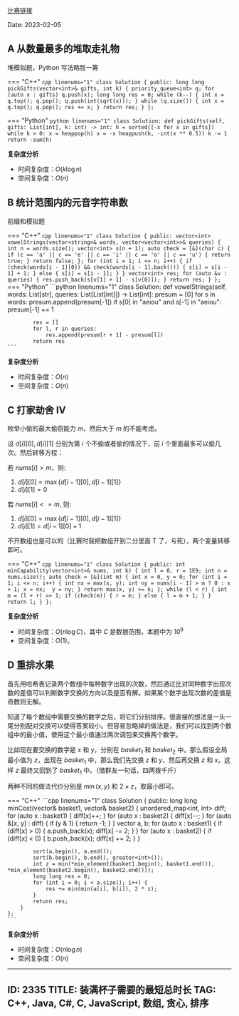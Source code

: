 [比赛链接](https://leetcode.cn/contest/weekly-contest-331/)

Date: 2023-02-05

## A 从数量最多的堆取走礼物

堆模拟题，Python 写法略胜一筹

=== "C++"
    ```cpp linenums="1"
    class Solution {
    public:
        long long pickGifts(vector<int>& gifts, int k) {
            priority_queue<int> q;
            for (auto x : gifts) q.push(x);
            long long res = 0;
            while (k--) {
                int x = q.top(); q.pop();
                q.push(int(sqrt(x)));
            }
            while (q.size()) {
                int x = q.top(); q.pop();
                res += x;
            }
            return res;
        }
    };
    ```

=== "Python"
    ```python linenums="1"
    class Solution:
        def pickGifts(self, gifts: List[int], k: int) -> int:
            h = sorted([-x for x in gifts])
            while k > 0:
                x = heappop(h)
                x = -x
                heappush(h, -int(x ** 0.5))
                k -= 1
            return -sum(h)
    ```
  
**复杂度分析**

- 时间复杂度：$O(k\log n)$
- 空间复杂度：$O(n)$

## B 统计范围内的元音字符串数

前缀和模拟题

=== "C++"
    ```cpp linenums="1"
    class Solution {
    public:
        vector<int> vowelStrings(vector<string>& words, vector<vector<int>>& queries) {
            int n = words.size();
            vector<int> s(n + 1);
            auto check = [&](char c) {
                if (c == 'a' || c == 'e' || c == 'i' || c == 'o' || c == 'u') {
                    return true;
                }
                return false;
            };
            for (int i = 1; i <= n; i++) {
                if (check(words[i - 1][0]) && check(words[i - 1].back())) {
                    s[i] = s[i - 1] + 1;
                } else {
                    s[i] = s[i - 1];
                }
            }
            vector<int> res;
            for (auto &v : queries) {
                res.push_back(s[v[1] + 1] - s[v[0]]);
            }
            return res;
        }
    };
    ```
=== "Python"
    ```python linenums="1"
    class Solution:
        def vowelStrings(self, words: List[str], queries: List[List[int]]) -> List[int]:
            presum = [0]
            for s in words:
                presum.append(presum[-1])
                if s[0] in "aeiou" and s[-1] in "aeiou":
                    presum[-1] += 1
            
            res = []
            for l, r in queries:
                res.append(presum[r + 1] - presum[l])
            return res
    ```

**复杂度分析**

- 时间复杂度：$O(n)$
- 空间复杂度：$O(n)$

## C 打家劫舍 IV

枚举小偷的最大偷窃能力 $m$，然后大于 $m$ 的不能考虑。

设 $d[i][0], d[i][1]$ 分别为第 $i$ 个不偷或者偷的情况下，前 $i$ 个里面最多可以偷几次。然后转移方程：

若 $\textit{nums}[i] > m$，则:
1. $d[i][0] = \max\{d[i - 1][0], d[i - 1][1]\}$
2. $d[i][1] = 0$

若 $\textit{nums}[i] <= m$, 则:
1. $d[i][0] = \max\{d[i - 1][0], d[i - 1][1]\}$
2. $d[i][1] = d[i - 1][0] + 1$

不开数组也是可以的（比赛时我把数组开到二分里面 T 了，亏死），两个变量转移即可。

=== "C++"
    ```cpp linenums="1"
    class Solution {
    public:
        int minCapability(vector<int>& nums, int k) {
            int l = 0, r = 1E9;
            int n = nums.size();
            auto check = [&](int m) {
                int x = 0, y = 0;
                for (int i = 1; i <= n; i++) {
                    int nx = max(x, y);
                    int ny = nums[i - 1] > m ? 0 : x + 1;
                    x = nx; 
                    y = ny;
                }
                return max(x, y) >= k;
            };
            while (l < r) {
                int m = (l + r) >> 1;
                if (check(m)) {
                    r = m;
                } else {
                    l = m + 1;
                }
            }
            return l;
        }
    };
    ```

**复杂度分析**

- 时间复杂度：$O(n\log C)$，其中 $C$ 是数据范围，本题中为 $10^9$
- 空间复杂度：$O(1)$。

## D 重排水果

首先用哈希表记录两个数组中每种数字出现的次数，然后通过比对同种数字出现次数的差值可以判断数字交换的方向以及是否有解。如果某个数字出现次数的差值是奇数则无解。

知道了每个数组中需要交换的数字之后，将它们分别排序。很直接的想法是一头一尾分别配对交换可以使得答案较小。但容易忽略掉的做法是，我们可以找到两个数组中的最小值，使用这个最小值通过两次调包来交换两个数字。

比如现在要交换的数字是 $x$ 和 $y$，分别在 $\textit{basket}_1$ 和 $\textit{basket}_2$ 中。那么假设全局最小值为 $z$，出现在 $\textit{basket}_1$ 中，那么我们先交换 $z$ 和 $y$，然后再交换 $z$ 和 $x$。这样 $z$ 最终又回到了 $\textit{basket}_1$ 中。（借群友一句话，四两拨千斤）

两种不同的做法代价分别是 $\min(x, y)$ 和 $2\times z$，取最小即可。


=== "C++"
    ```cpp linenums="1"
    class Solution {
    public:
        long long minCost(vector<int>& basket1, vector<int>& basket2) {
            unordered_map<int, int> diff;
            for (auto x : basket1) {
                diff[x]++;
            }
            for (auto x : basket2) {
                diff[x]--;
            }
            for (auto &[x, y] : diff) {
                if (y & 1) {
                    return -1;
                }
            }
            vector<int> a, b;
            for (auto x : basket1) {
                if (diff[x] > 0) {
                    a.push_back(x);
                    diff[x] -= 2;
                }
            }
            for (auto x : basket2) {
                if (diff[x] < 0) {
                    b.push_back(x);
                    diff[x] += 2;
                }
            }
            
            sort(a.begin(), a.end());
            sort(b.begin(), b.end(), greater<int>());
            int z = min(*min_element(basket1.begin(), basket1.end()), *min_element(basket2.begin(), basket2.end()));
            long long res = 0;
            for (int i = 0; i < a.size(); i++) {
                res += min(min(a[i], b[i]), 2 * z);
            }
            return res;
        }
    };
    ```

**复杂度分析**

- 时间复杂度：$O(n\log n)$
- 空间复杂度：$O(n)$


---
ID: 2335
TITLE: 装满杯子需要的最短总时长
TAG: C++, Java, C#, C, JavaScript, 数组, 贪心, 排序
---